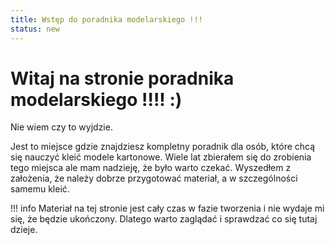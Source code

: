 ```yaml
---
title: Wstęp do poradnika modelarskiego !!!
status: new
---
```

# Witaj na stronie poradnika modelarskiego !!!! :)

Nie wiem czy to wyjdzie.


Jest to miejsce gdzie znajdziesz kompletny poradnik dla osób, które chcą się nauczyć kleić modele kartonowe. 
Wiele lat zbierałem się do zrobienia tego miejsca ale mam nadzieję, że było warto czekać. Wyszedłem z założenia, że należy dobrze przygotować materiał, a w szczególności samemu kleić.

!!! info
    Materiał na tej stronie jest cały czas w fazie tworzenia i nie wydaje mi się, że będzie ukończony. Dlatego warto zaglądać i sprawdzać co się tutaj dzieje.
